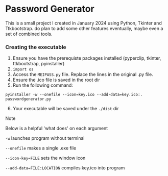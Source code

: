 # Password Generator

This is a small project I created in January 2024 using Python, Tkinter and Ttkbootstrap.
 do plan to add some other features eventually, maybe even a set of combined tools.

### Creating the executable
1) Ensure you have the prerequiste packages installed (pyperclip, tkinter, ttkbootstrap, pyinstaller)
2) ```import os```
3) Access the ```MEIPASS.py``` file. Replace the lines in the original .py file.
4) Ensure the .ico file is saved in the root dir
5) Run the following command:
   
``` pyinstaller -w --onefile --icon=key.ico --add-data=key.ico:. passwordgenerator.py ```

6) Your executable will be saved under the ```./dist``` dir
   
> [!NOTE]
> Below is a helpful 'what does' on each argument

```-w``` launches program without terminal

```--onefile``` makes a single .exe file

```--icon-key=FILE``` sets the window icon

```--add-data=FILE:LOCATION``` compiles key.ico into program
